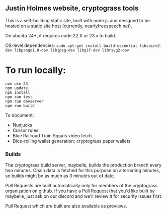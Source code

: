 ## Justin Holmes website, cryptograss tools

This is a self-building static site, built with node.js and designed to be hosted on a static site host (currently, nearlyfreespeech.net).

On ubuntu 24+, it requires node 22.X or 23.x to build.

OS-level dependencies:
`sudo apt-get install build-essential libcairo2-dev libpango1.0-dev libjpeg-dev libgif-dev librsvg2-dev`

# To run locally:

```
nvm use 23 
npm update
npm install
npm run test
npm run devserver
npm run build
```

To document:

* Nunjucks
* Cursor rules
* Blue Railroad Train Squats video fetch
* Dice-rolling wallet generation; cryptograss paper wallets

### Builds

The cryptograss build server, maybelle, builds the production branch every two minutes.  Chain data is fetched for this purpose on alternating minutes, so builds might be as much as 3 minutes out of date.

Pull Requests are built automatically only for members of the cryptograss organization on github.  If you have a Pull Request that you'd like built by maybelle, just ask on our discord and we'll review it for security issues first.

Pull Request which are built are also available as previews.
